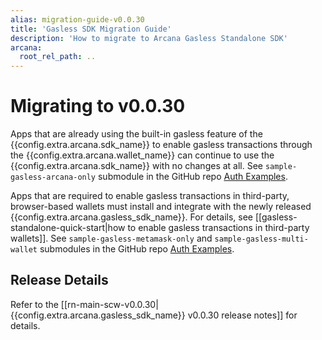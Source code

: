 ```yaml
---
alias: migration-guide-v0.0.30
title: 'Gasless SDK Migration Guide'
description: 'How to migrate to Arcana Gasless Standalone SDK'
arcana:
  root_rel_path: ..
---
```


# Migrating to v0.0.30

Apps that are already using the built-in gasless feature of the {{config.extra.arcana.sdk_name}} to enable gasless transactions through the {{config.extra.arcana.wallet_name}} can continue to use the {{config.extra.arcana.sdk_name}} with no changes at all. See `sample-gasless-arcana-only` submodule in the GitHub repo [Auth Examples](https://github.com/arcana-network/auth-examples).

Apps that are required to enable gasless transactions in third-party, browser-based wallets must install and integrate with the newly released {{config.extra.arcana.gasless_sdk_name}}. For details, see [[gasless-standalone-quick-start|how to enable gasless transactions in third-party wallets]]. See `sample-gasless-metamask-only` and `sample-gasless-multi-wallet` submodules in the GitHub repo [Auth Examples](https://github.com/arcana-network/auth-examples).

## Release Details

Refer to the  [[rn-main-scw-v0.0.30|{{config.extra.arcana.gasless_sdk_name}} v0.0.30 release notes]] for details.
